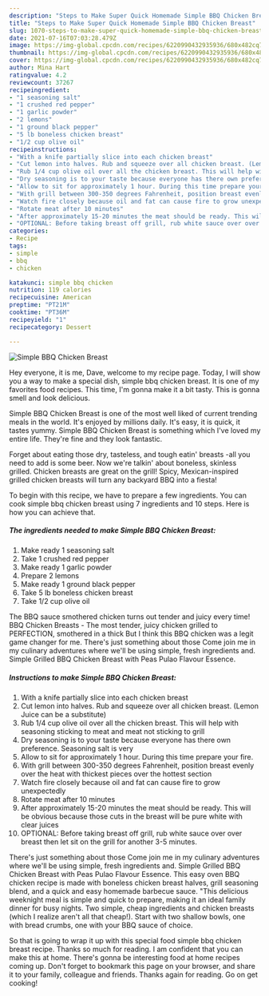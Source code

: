 ```yaml
---
description: "Steps to Make Super Quick Homemade Simple BBQ Chicken Breast"
title: "Steps to Make Super Quick Homemade Simple BBQ Chicken Breast"
slug: 1070-steps-to-make-super-quick-homemade-simple-bbq-chicken-breast
date: 2021-07-16T07:03:28.479Z
image: https://img-global.cpcdn.com/recipes/6220990432935936/680x482cq70/simple-bbq-chicken-breast-recipe-main-photo.jpg
thumbnail: https://img-global.cpcdn.com/recipes/6220990432935936/680x482cq70/simple-bbq-chicken-breast-recipe-main-photo.jpg
cover: https://img-global.cpcdn.com/recipes/6220990432935936/680x482cq70/simple-bbq-chicken-breast-recipe-main-photo.jpg
author: Mina Hart
ratingvalue: 4.2
reviewcount: 37267
recipeingredient:
- "1 seasoning salt"
- "1 crushed red pepper"
- "1 garlic powder"
- "2 lemons"
- "1 ground black pepper"
- "5 lb boneless chicken breast"
- "1/2 cup olive oil"
recipeinstructions:
- "With a knife partially slice into each chicken breast"
- "Cut lemon into halves. Rub and squeeze over all chicken breast. (Lemon Juice can be a substitute)"
- "Rub 1/4 cup olive oil over all the chicken breast. This will help with seasoning sticking to meat and meat not sticking to grill"
- "Dry seasoning is to your taste because everyone has there own preference. Seasoning salt is very"
- "Allow to sit for approximately 1 hour. During this time prepare your fire."
- "With grill between 300-350 degrees Fahrenheit, position breast evenly over the heat with thickest pieces over the hottest section"
- "Watch fire closely because oil and fat can cause fire to grow unexpectedly"
- "Rotate meat after 10 minutes"
- "After approximately 15-20 minutes the meat should be ready. This will be obvious because those cuts in the breast will be pure white with clear juices"
- "OPTIONAL: Before taking breast off grill, rub white sauce over over breast then let sit on the grill for another 3-5 minutes."
categories:
- Recipe
tags:
- simple
- bbq
- chicken

katakunci: simple bbq chicken 
nutrition: 119 calories
recipecuisine: American
preptime: "PT21M"
cooktime: "PT36M"
recipeyield: "1"
recipecategory: Dessert

---
```



![Simple BBQ Chicken Breast](https://img-global.cpcdn.com/recipes/6220990432935936/680x482cq70/simple-bbq-chicken-breast-recipe-main-photo.jpg)

Hey everyone, it is me, Dave, welcome to my recipe page. Today, I will show you a way to make a special dish, simple bbq chicken breast. It is one of my favorites food recipes. This time, I'm gonna make it a bit tasty. This is gonna smell and look delicious.

Simple BBQ Chicken Breast is one of the most well liked of current trending meals in the world. It's enjoyed by millions daily. It's easy, it is quick, it tastes yummy. Simple BBQ Chicken Breast is something which I've loved my entire life. They're fine and they look fantastic.

Forget about eating those dry, tasteless, and tough eatin&#39; breasts -all you need to add is some beer. Now we&#39;re talkin&#39; about boneless, skinless grilled. Chicken breasts are great on the grill! Spicy, Mexican-inspired grilled chicken breasts will turn any backyard BBQ into a fiesta!


To begin with this recipe, we have to prepare a few ingredients. You can cook simple bbq chicken breast using 7 ingredients and 10 steps. Here is how you can achieve that.

<!--inarticleads1-->

##### The ingredients needed to make Simple BBQ Chicken Breast:

1. Make ready 1 seasoning salt
1. Take 1 crushed red pepper
1. Make ready 1 garlic powder
1. Prepare 2 lemons
1. Make ready 1 ground black pepper
1. Take 5 lb boneless chicken breast
1. Take 1/2 cup olive oil


The BBQ sauce smothered chicken turns out tender and juicy every time! BBQ Chicken Breasts - The most tender, juicy chicken grilled to PERFECTION, smothered in a thick But I think this BBQ chicken was a legit game changer for me. There&#39;s just something about those Come join me in my culinary adventures where we&#39;ll be using simple, fresh ingredients and. Simple Grilled BBQ Chicken Breast with Peas Pulao Flavour Essence. 

<!--inarticleads2-->

##### Instructions to make Simple BBQ Chicken Breast:

1. With a knife partially slice into each chicken breast
1. Cut lemon into halves. Rub and squeeze over all chicken breast. (Lemon Juice can be a substitute)
1. Rub 1/4 cup olive oil over all the chicken breast. This will help with seasoning sticking to meat and meat not sticking to grill
1. Dry seasoning is to your taste because everyone has there own preference. Seasoning salt is very
1. Allow to sit for approximately 1 hour. During this time prepare your fire.
1. With grill between 300-350 degrees Fahrenheit, position breast evenly over the heat with thickest pieces over the hottest section
1. Watch fire closely because oil and fat can cause fire to grow unexpectedly
1. Rotate meat after 10 minutes
1. After approximately 15-20 minutes the meat should be ready. This will be obvious because those cuts in the breast will be pure white with clear juices
1. OPTIONAL: Before taking breast off grill, rub white sauce over over breast then let sit on the grill for another 3-5 minutes.


There&#39;s just something about those Come join me in my culinary adventures where we&#39;ll be using simple, fresh ingredients and. Simple Grilled BBQ Chicken Breast with Peas Pulao Flavour Essence. This easy oven BBQ chicken recipe is made with boneless chicken breast halves, grill seasoning blend, and a quick and easy homemade barbecue sauce. &#34;This delicious weeknight meal is simple and quick to prepare, making it an ideal family dinner for busy nights. Two simple, cheap ingredients and chicken breasts (which I realize aren&#39;t all that cheap!). Start with two shallow bowls, one with bread crumbs, one with your BBQ sauce of choice. 

So that is going to wrap it up with this special food simple bbq chicken breast recipe. Thanks so much for reading. I am confident that you can make this at home. There's gonna be interesting food at home recipes coming up. Don't forget to bookmark this page on your browser, and share it to your family, colleague and friends. Thanks again for reading. Go on get cooking!
